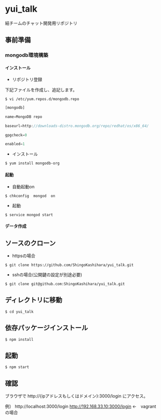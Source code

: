 # yui_talk
結チームのチャット開発用リポジトリ

## 事前準備

### mongodb環境構築

#### インストール

- リポジトリ登録

下記ファイルを作成し、追記します。

`$ vi /etc/yum.repos.d/mongodb.repo`

```js
[mongodb]
  
name=MongoDB repo
  
baseurl=http://downloads-distro.mongodb.org/repo/redhat/os/x86_64/
  
gpgcheck=0
  
enabled=1
```

- インストール

`$ yum install mongodb-org`

#### 起動

- 自動起動on

`$ chkconfig  mongod  on`

- 起動

`$ service mongod start`

#### データ作成



## ソースのクローン

- httpsの場合

`$ git clone https://github.com/ShingoKashihara/yui_talk.git`

- sshの場合(公開鍵の設定が別途必要)

`$ git clone git@github.com:ShingoKashihara/yui_talk.git`

## ディレクトリに移動

`$ cd yui_talk`

## 依存パッケージインストール

`$ npm install`

## 起動

`$ npm start`

## 確認

ブラウザで
http://{ipアドレスもしくはドメイン}:3000/login
にアクセス。

例）
http://localhost:3000/login
http://192.168.33.10:3000/login ←　vagrantの場合
